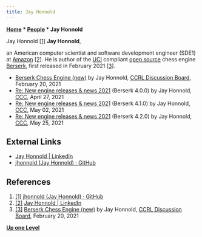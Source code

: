 ```yaml
---
title: Jay Honnold
---
```

**[Home](Home "Home") \* [People](People "People") \* Jay Honnold**



 [](File:JayHonnold.jpg) Jay Honnold <a id="cite-note-1" href="#cite-ref-1">[1]</a> 
**Jay Honnold**,  

an American computer scientist and software development engineer (SDE1) at [Amazon](https://en.wikipedia.org/wiki/Amazon_(company)) <a id="cite-note-2" href="#cite-ref-2">[2]</a>.
He is author of the [UCI](UCI "UCI") compliant [open source](Category:Open_Source "Category:Open Source") chess engine [Berserk](Berserk "Berserk"), first released in February 2021 <a id="cite-note-3" href="#cite-ref-3">[3]</a>.






* [Berserk Chess Engine (new)](http://kirill-kryukov.com/chess/discussion-board/viewtopic.php?f=7&t=12771) by Jay Honnold, [CCRL Discussion Board](Computer_Chess_Forums "Computer Chess Forums"), February 20, 2021
* [Re: New engine releases & news 2021](http://www.talkchess.com/forum3/viewtopic.php?f=2&t=76209&start=291) (Berserk 4.0.0) by Jay Honnold, [CCC](CCC "CCC"), April 27, 2021
* [Re: New engine releases & news 2021](http://www.talkchess.com/forum3/viewtopic.php?f=2&t=76209&start=307) (Berserk 4.1.0) by Jay Honnold, [CCC](CCC "CCC"), May 02, 2021
* [Re: New engine releases & news 2021](http://www.talkchess.com/forum3/viewtopic.php?f=2&t=76209&start=384) (Berserk 4.2.0) by Jay Honnold, [CCC](CCC "CCC"), May 25, 2021


## External Links


* [Jay Honnold | LinkedIn](https://www.linkedin.com/in/jay-honnold-123275140/)
* [jhonnold (Jay Honnold) · GitHub](https://github.com/jhonnold)


## References


1. <a id="cite-ref-1" href="#cite-note-1">[1]</a> [jhonnold (Jay Honnold) · GitHub](https://github.com/jhonnold)
2. <a id="cite-ref-2" href="#cite-note-2">[2]</a> [Jay Honnold | LinkedIn](https://www.linkedin.com/in/jay-honnold-123275140/)
3. <a id="cite-ref-3" href="#cite-note-3">[3]</a> [Berserk Chess Engine (new)](http://kirill-kryukov.com/chess/discussion-board/viewtopic.php?f=7&t=12771) by Jay Honnold, [CCRL Discussion Board](Computer_Chess_Forums "Computer Chess Forums"), February 20, 2021

**[Up one Level](People "People")**







 
